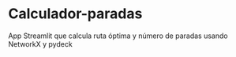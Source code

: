 # Calculador-paradas
App Streamlit que calcula ruta óptima y número de paradas usando NetworkX y pydeck
